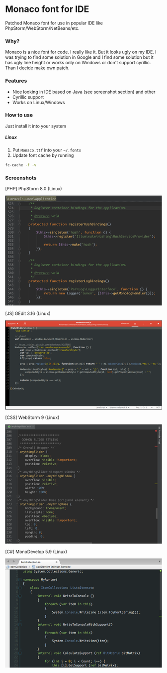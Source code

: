 # Monaco font for IDE
Patched Monaco font for use in popular IDE like PhpStorm/WebStorm/NetBeans/etc. 

### Why?
Monaco is a nice font for code. I really like it. But it looks ugly on my IDE. 
I was trying to find some solution in Google and I find some solution but it has ugly line height or works only on Windows or don't support cyrillic. 
Than I decide make own patch. 

### Features
* Nice looking in IDE based on Java (see screenshot section) and other 
* Cyrillic support
* Works on Linux/Windows

### How to use
Just install it into your system

##### Linux
1. Put ``Monaco.ttf`` into your ``~/.fonts``
2. Update font cache by running 

```bash
fc-cache -f -v
```


### Screenshots
[PHP] PhpStorm 8.0 (Linux)

![Monaco in PhpStorm](/screenshots/[php]-PhpStorm-8.0.png?raw=true "[PHP] PhpStorm 8.0 (Linux)")

[JS] GEdit 3.16 (Linux)

![Monaco in Gedit](/screenshots/[js]-GEdit.png?raw=true "[JS] GEdit 3.16 (Linux)")

[CSS] WebStorm 9 (Linux)

![Monaco in WebStorm](/screenshots/[css]-WebStorm-9.png?raw=true "[CSS] WebStorm 9 (Linux)")

[C#] MonoDevelop 5.9 (Linux)

![Monaco in MonoDevelop](/screenshots/[csharp]-MonoDevelop.png?raw=true "[C#] MonoDevelop 5.9 (Linux)")